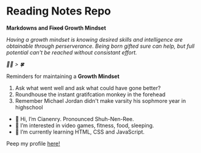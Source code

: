 # Reading Notes Repo

__Markdowns and ~~Fixed~~ Growth Mindset__

_Having a growth mindset is knowing desired skills and intelligence are obtainable through perserverance. Being born gifted sure can help, but full potential can't be reached without consistant effort._ 

_💪😤 > 🍀_ 

Reminders for maintaining a __Growth Mindset__
1. Ask what went well and ask what could have gone better?
2. Roundhouse the instant gratifcation monkey in the forehead 
3. Remember Michael Jordan didn't make varsity his sophmore year in highschool

- 👋 Hi, I’m Cianenry. Pronounced Shuh-Nen-Ree.
- 👀 I’m interested in video games, fitness, food, sleeping.   
- 🌱 I’m currently learning HTML, CSS and JavaScript.

Peep my profile [here!](https://github.com/cianedanan)
